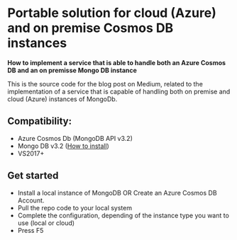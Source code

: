 # Portable solution for cloud (Azure) and on premise Cosmos DB instances

**How to implement a service that is able to handle both an Azure Cosmos DB and an on premisse Mongo DB instance**

This is the source code for the blog post on Medium, related to the implementation of a service that is capable of handling both on premise and cloud (Azure) instances of MongoDb.

## Compatibility:
- Azure Cosmos Db (MongoDB API v3.2)
- Mongo DB v3.2 ([How to install](https://docs.mongodb.com/v3.2/tutorial/install-mongodb-on-windows/))
- VS2017+

## Get started
- Install a local instance of MongoDB OR Create an Azure Cosmos DB Account.
- Pull the repo code to your local system
- Complete the configuration, depending of the instance type you want to use (local or cloud)
- Press F5
